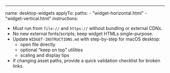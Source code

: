 ---
name: desktop-widgets
applyTo:
  paths:
    - "widget-horizontal.html"
    - "widget-vertical.html"
instructions:
  - Must run from `file://` and `https://` without bundling or external CDNs.
  - No new external fonts/scripts; keep widget HTMLs single-purpose.
  - Update `WIDGET-INSTRUCTIONS.md` with step-by-step for macOS desktop:
    - open file directly
    - optional “keep on top” utilities
    - scaling and display tips
  - If changing asset paths, provide a quick validation checklist for broken links.
